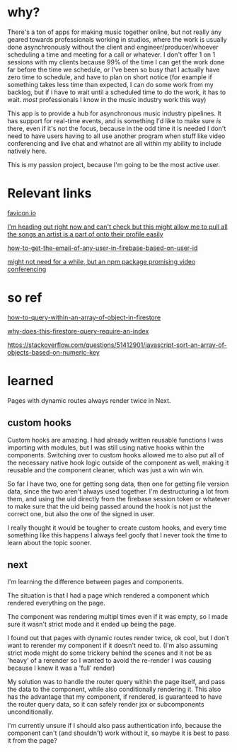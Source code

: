 # why?

There's a ton of apps for making music together online, but not really any geared towards professionals working in studios, where the work is usually done asynchronously without the client and engineer/producer/whoever scheduling a time and meeting for a call or whatever. I don't offer 1 on 1 sessions with my clients because 99% of the time I can get the work done far before the time we schedule, or I've been so busy that I actually have zero time to schedule, and have to plan on short notice (for example if something takes less time than expected, I can do some work from my backlog, but if i have to wait until a scheduled time to do the work, it has to wait. *most* professionals I know in the music industry work this way)

This app is to provide a hub for asynchronous music industry pipelines. It has support for real-time events, and is something I'd like to make sure *is* there, even if it's not the focus, because in the odd time it is needed I don't need to have users having to all use another program when stuff like video conferencing and live chat and whatnot are all within my ability to include natively here.

This is my passion project, because I'm going to be the most active user.

# Relevant links
[favicon.io](https://favicon.io/)

[I'm heading out right now and can't check but this might allow me to pull all the songs an artist is a part of onto their profile easily](https://firebase.blog/posts/2019/06/understanding-collection-group-queries)

[how-to-get-the-email-of-any-user-in-firebase-based-on-user-id](https://stackoverflow.com/a/66544110/19101255)

[might not need for a while, but an npm package promising video conferencing](https://www.npmjs.com/package/@videosdk.live/react-sdk)

# so ref

[how-to-query-within-an-array-of-object-in-firestore](https://stackoverflow.com/a/70812323/19101255)

[why-does-this-firestore-query-require-an-index](https://stackoverflow.com/a/53790652/19101255)

https://stackoverflow.com/questions/51412901/javascript-sort-an-array-of-objects-based-on-numeric-key

# learned

Pages with dynamic routes always render twice in Next.

## custom hooks

Custom hooks are amazing. I had already written reusable functions I was importing with modules, but I was still using native hooks within the components. Switching over to custom hooks allowed me to also put all of the necessary native hook logic outside of the component as well, making it reusable and the component cleaner, which was just a win win win.

So far I have two, one for getting song data, then one for getting file version data, since the two aren't always used together. I'm destructuring a lot from them, and using the uid directly from the firebase session token or whatever to make sure that the uid being passed around the hook is not just the correct one, but also the one of the signed in user. 

I really thought it would be tougher to create custom hooks, and every time something like this happens I always feel goofy that I never took the time to learn about the topic sooner.

## next

I'm learning the difference between pages and components.

The situation is that I had a page which rendered a component which rendered everything on the page.

The component was rendering multipl times even if it was empty, so I made sure it wasn't strict mode and it ended up being the page.

I found out that pages with dynamic routes render twice, ok cool, but I don't want to rerender my component if it doesn't need to. (I'm also assuming strict mode might do some trickery behind the scenes and it not be as 'heavy' of a rerender so I wanted to avoid the re-render I was causing because I knew it was a 'full' render)

My solution was to handle the router query within the page itself, and pass the data to the component, while also conditionally rendering it. This also has the advantage that my component, if rendered, is guaranteed to have the router query data, so it can safely render jsx or subcomponents unconditionally. 

I'm currently unsure if I should also pass authentication info, because the component can't (and shouldn't) work without it, so maybe it is best to pass it from the page?